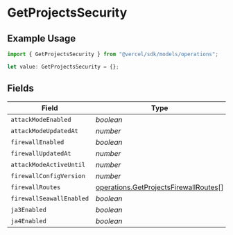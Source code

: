 # GetProjectsSecurity

## Example Usage

```typescript
import { GetProjectsSecurity } from "@vercel/sdk/models/operations";

let value: GetProjectsSecurity = {};
```

## Fields

| Field                                                                                          | Type                                                                                           | Required                                                                                       | Description                                                                                    |
| ---------------------------------------------------------------------------------------------- | ---------------------------------------------------------------------------------------------- | ---------------------------------------------------------------------------------------------- | ---------------------------------------------------------------------------------------------- |
| `attackModeEnabled`                                                                            | *boolean*                                                                                      | :heavy_minus_sign:                                                                             | N/A                                                                                            |
| `attackModeUpdatedAt`                                                                          | *number*                                                                                       | :heavy_minus_sign:                                                                             | N/A                                                                                            |
| `firewallEnabled`                                                                              | *boolean*                                                                                      | :heavy_minus_sign:                                                                             | N/A                                                                                            |
| `firewallUpdatedAt`                                                                            | *number*                                                                                       | :heavy_minus_sign:                                                                             | N/A                                                                                            |
| `attackModeActiveUntil`                                                                        | *number*                                                                                       | :heavy_minus_sign:                                                                             | N/A                                                                                            |
| `firewallConfigVersion`                                                                        | *number*                                                                                       | :heavy_minus_sign:                                                                             | N/A                                                                                            |
| `firewallRoutes`                                                                               | [operations.GetProjectsFirewallRoutes](../../models/operations/getprojectsfirewallroutes.md)[] | :heavy_minus_sign:                                                                             | N/A                                                                                            |
| `firewallSeawallEnabled`                                                                       | *boolean*                                                                                      | :heavy_minus_sign:                                                                             | N/A                                                                                            |
| `ja3Enabled`                                                                                   | *boolean*                                                                                      | :heavy_minus_sign:                                                                             | N/A                                                                                            |
| `ja4Enabled`                                                                                   | *boolean*                                                                                      | :heavy_minus_sign:                                                                             | N/A                                                                                            |